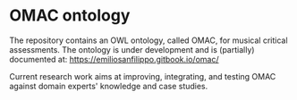# OMAC ontology
The repository contains an OWL ontology, called OMAC, for musical critical assessments.
The ontology is under development and is (partially)
documented at: https://emiliosanfilippo.gitbook.io/omac/

Current research work aims at improving, integrating, and testing OMAC against domain experts' knowledge and case studies.
